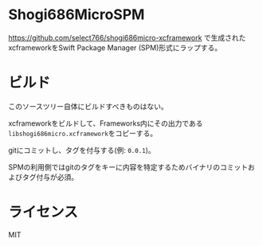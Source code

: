 # Shogi686MicroSPM

https://github.com/select766/shogi686micro-xcframework で生成されたxcframeworkをSwift Package Manager (SPM)形式にラップする。

# ビルド
このソースツリー自体にビルドすべきものはない。

xcframeworkをビルドして、Frameworks内にその出力である`libshogi686micro.xcframework`をコピーする。

gitにコミットし、タグを付与する(例: `0.0.1`)。

SPMの利用側ではgitのタグをキーに内容を特定するためバイナリのコミットおよびタグ付与が必須。

# ライセンス

MIT
